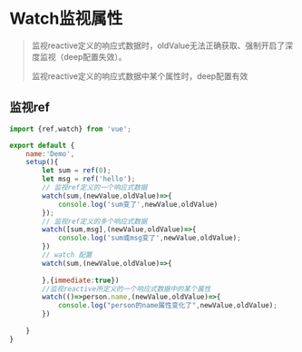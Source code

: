 # Watch监视属性

> 监视reactive定义的响应式数据时，oldValue无法正确获取、强制开启了深度监视（deep配置失效）。
>
> 监视reactive定义的响应式数据中某个属性时，deep配置有效

## 监视ref

~~~ js
import {ref,watch} from 'vue';

export default {
    name:'Demo',
    setup(){
        let sum = ref(0);
        let msg = ref('hello');
        // 监视ref定义的一个响应式数据
        watch(sum,(newValue,oldValue)=>{
            console.log('sum变了',newValue,oldValue)
        });
        // 监视ref定义的多个响应式数据
        watch([sum,msg],(newValue,oldValue)=>{
            console.log('sum或msg变了',newValue,oldValue);
        })
        // watch 配置
        watch(sum,(newValue,oldValue)=>{
            
        },{immediate:true})
        //监视reactive所定义的一个响应式数据中的某个属性
        watch(()=>person.name,(newValue,oldValue)=>{
            console.log("person的name属性变化了",newValue,oldValue);
        })
        
    }
}
~~~





